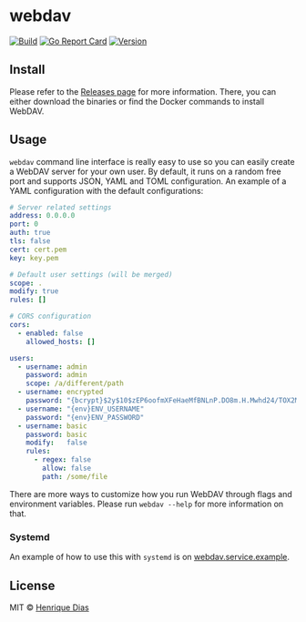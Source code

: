 # webdav

[![Build](https://img.shields.io/circleci/project/github/hacdias/webdav/master.svg?style=flat-square)](https://circleci.com/gh/hacdias/webdav)
[![Go Report Card](https://goreportcard.com/badge/github.com/hacdias/webdav?style=flat-square)](https://goreportcard.com/report/hacdias/webdav)
[![Version](https://img.shields.io/github/release/hacdias/webdav.svg?style=flat-square)](https://github.com/hacdias/webdav/releases/latest)

## Install

Please refer to the [Releases page](https://github.com/hacdias/webdav/releases) for more information. There, you can either download the binaries or find the Docker commands to install WebDAV.

## Usage

```webdav``` command line interface is really easy to use so you can easily create a WebDAV server for your own user. By default, it runs on a random free port and supports JSON, YAML and TOML configuration. An example of a YAML configuration with the default configurations:

```yaml
# Server related settings
address: 0.0.0.0
port: 0
auth: true
tls: false
cert: cert.pem
key: key.pem

# Default user settings (will be merged)
scope: .
modify: true
rules: []

# CORS configuration
cors:
  - enabled: false
    allowed_hosts: []

users:
  - username: admin
    password: admin
    scope: /a/different/path
  - username: encrypted
    password: "{bcrypt}$2y$10$zEP6oofmXFeHaeMfBNLnP.DO8m.H.Mwhd24/TOX2MWLxAExXi4qgi"
  - username: "{env}ENV_USERNAME"
    password: "{env}ENV_PASSWORD"
  - username: basic
    password: basic
    modify:   false
    rules:
      - regex: false
        allow: false
        path: /some/file
```

There are more ways to customize how you run WebDAV through flags and environment variables. Please run `webdav --help` for more information on that.

### Systemd

An example of how to use this with `systemd` is on [webdav.service.example](/webdav.service.example).

## License

MIT © [Henrique Dias](https://hacdias.com)
